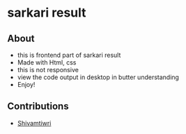 # sarkari result

## About

- this is frontend part of sarkari result
- Made with Html, css
- this is not responsive
- view the code output in desktop in butter understanding
- Enjoy!

## Contributions

- [Shivamtiwri](https://github.com/Shivamtiwri)
